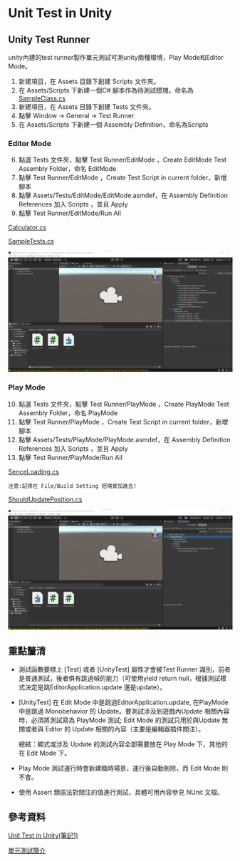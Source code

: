 # Unit Test in Unity

## Unity Test Runner
unity內建的test runner製作單元測試可測unity兩種環境，Play Mode和Editor Mode。

1. 新建項目，在 Assets 目錄下創建 Scripts 文件夾。
2. 在 Assets/Scripts 下新建一個C# 腳本作為待測試模塊，命名為[SampleClass.cs](https://github.com/nohano1l/sa110a/blob/master/hw/finalproject/script/SampleClass.cs)
3. 新建項目，在 Assets 目錄下創建 Tests 文件夾。
4. 點擊 Window -> General -> Test Runner
5. 在 Assets/Scripts 下新建一個 Assembly Definition，命名為Scripts

### Editor Mode


6. 點選 Tests 文件夾，點擊 Test Runner/EditMode ，Create EditMode Test Assembly Folder，命名 EditMode
7. 點擊 Test Runner/EditMode ，Create Test Script in current folder，新增腳本
8. 點擊 Assets/Tests/EditMode/EditMode.asmdef，在 Assembly Definition References 加入 Scripts ，並且 Apply
9. 點擊 Test Runner/EditMode/Run All

[Calculator.cs](https://github.com/nohano1l/sa110a/blob/master/hw/finalproject/editmode/Calculate.cs)

[SampleTests.cs](https://github.com/nohano1l/sa110a/blob/master/hw/finalproject/editmode/SampleTests.cs)

![edittest_demo](https://github.com/nohano1l/sa110a/blob/master/hw/finalproject/image/editmode.png)

### Play Mode

10. 點選 Tests 文件夾，點擊 Test Runner/PlayMode ，Create PlayMode Test Assembly Folder，命名 PlayMode
11. 點擊 Test Runner/PlayMode ，Create Test Script in current folder，新增腳本
12. 點擊 Assets/Tests/PlayMode/PlayMode.asmdef，在 Assembly Definition References 加入 Scripts ，並且 Apply
13. 點擊 Test Runner/PlayMode/Run All

[SenceLoading.cs](https://github.com/nohano1l/sa110a/blob/master/hw/finalproject/playmode/SenceLoading.cs)

```
注意:記得在 File/Build Setting 把場景加進去!
```

[ShouldUpdatePosition.cs](https://github.com/nohano1l/sa110a/blob/master/hw/finalproject/playmode/ShouldUpdatePosition.cs)

![playtest_demo](https://github.com/nohano1l/sa110a/blob/master/hw/finalproject/image/playmode.png)

## 重點釐清

* 測試函數要標上 [Test] 或者 [UnityTest] 屬性才會被Test Runner 識別，前者是普通測試，後者俱有跳過幀的能力（可使用yield return null，根據測試模式決定是跳EditorApplication.update 還是update）。
*  [UnityTest] 在 Edit Mode 中是跳過EditorApplication.update, 在PlayMode 中是跳過 Monobehavior 的 Update。要測試涉及到遊戲內Update 相關內容時，必須將測試寫為 PlayMode 測試; Edit Mode 的測試只用於與Update 無關或者與 Editor 的 Update 相關的內容（主要是編輯器插件關注）。

    總結：顯式或涉及 Update 的測試內容全部需要放在 Play Mode 下，其他的在 Edit Mode 下。
*  Play Mode 測試運行時會新建臨時場景，運行後自動刪除，而 Edit Mode 則不會。
* 使用 Assert 類語法對關注的值進行測試，具體可用內容參見 NUnit 文檔。

## 參考資料

[Unit Test in Unity(筆記1)](https://hackmd.io/@jackchen/rkNRwuLmI)

[單元測試簡介](https://blog.csdn.net/techfield/article/details/82970557)